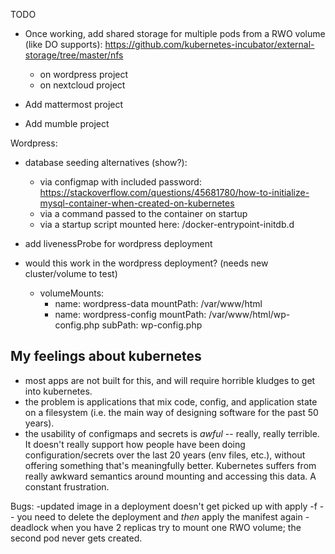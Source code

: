 TODO

- Once working, add shared storage for multiple pods from a RWO volume (like DO supports): https://github.com/kubernetes-incubator/external-storage/tree/master/nfs
    - on wordpress project
    - on nextcloud project


- Add mattermost project

- Add mumble project


Wordpress:
- database seeding alternatives (show?):
    - via configmap with included password: https://stackoverflow.com/questions/45681780/how-to-initialize-mysql-container-when-created-on-kubernetes
    - via a command passed to the container on startup
    - via a startup script mounted here: /docker-entrypoint-initdb.d

- add livenessProbe for wordpress deployment
- would this work in the wordpress deployment? (needs new cluster/volume to test)
    - volumeMounts:
        - name: wordpress-data
            mountPath: /var/www/html
        - name: wordpress-config
            mountPath: /var/www/html/wp-config.php
            subPath: wp-config.php


## My feelings about kubernetes
- most apps are not built for this, and will require horrible kludges to get into kubernetes.
- the problem is applications that mix code, config, and application state on a filesystem (i.e. the main way of designing software for the past 50 years).
- the usability of configmaps and secrets is *awful* -- really, really terrible. It doesn't really support how people have been doing configuration/secrets over the last 20 years (env files, etc.), without offering something that's meaningfully better. Kubernetes suffers from really awkward semantics around mounting and accessing this data. A constant frustration.

Bugs:
    -updated image in a deployment doesn't get picked up with apply -f -- you need to delete the deployment and *then* apply the manifest again
    -deadlock when you have 2 replicas try to mount one RWO volume; the second pod never gets created.



